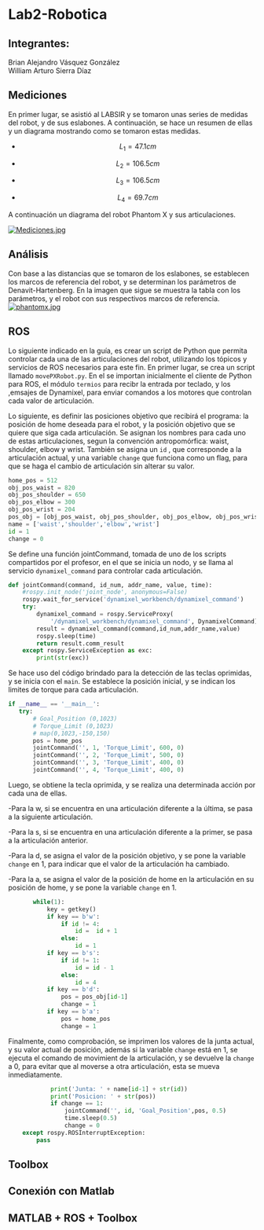 # Lab2-Robotica
## Integrantes:

Brian Alejandro Vásquez González  
William Arturo Sierra Díaz  

## Mediciones
En primer lugar, se asistió al LABSIR y se tomaron unas series de medidas del robot, y de sus eslabones. A continuación, se hace un resumen de ellas y un diagrama mostrando como se tomaron estas medidas.

- $$L_1=47.1 cm$$

- $$L_2=106.5 cm$$

- $$L_3=106.5 cm$$

- $$L_4=69.7 cm$$

A continuación un diagrama del robot Phantom X y sus articulaciones.

[![Mediciones.jpg](https://i.postimg.cc/59DLZ8Xz/Mediciones.jpg)](https://postimg.cc/V5BJtrBs)

## Análisis
Con base a las distancias que se tomaron de los eslabones, se establecen los marcos de referencia del robot, y se determinan los parámetros de Denavit-Hartenberg. En la imagen que sigue se muestra la tabla con los parámetros, y el robot con sus respectivos marcos de referencia. 
[![phantomx.jpg](https://i.postimg.cc/rF6RhcHC/phantomx.jpg)](https://postimg.cc/8sHCc8Nj)
## ROS
Lo siguiente indicado en la guía, es crear un script de Python que permita controlar cada una de las articulaciones del robot, utilizando los tópicos y servicios de ROS necesarios para este fin. En primer lugar, se crea un script llamado `movePXRobot.py`.  En el se importan inicialmente el cliente de Python para ROS, el módulo `termios` para recibr la entrada por teclado, y los ,emsajes de Dynamixel, para enviar comandos a los motores que controlan cada valor de articulación.

Lo siguiente, es definir las posiciones objetivo que recibirá el programa: la posición de home deseada para el robot, y la posición objetivo que se quiere que siga cada articulación. Se asignan los nombres para cada uno de estas articulaciones, segun la convención antropomórfica: waist, shoulder, elbow y wrist. También se asigna un `id` , que corresponde a la articulación actual, y una variable  `change` que funciona como un flag, para que se haga el cambio de articulación sin alterar su valor.
```python
home_pos = 512
obj_pos_waist = 820
obj_pos_shoulder = 650
obj_pos_elbow = 300
obj_pos_wrist = 204
pos_obj = [obj_pos_waist, obj_pos_shoulder, obj_pos_elbow, obj_pos_wrist]
name = ['waist','shoulder','elbow','wrist']
id = 1
change = 0
```
Se define una función jointCommand, tomada de uno de los scripts compartidos por el profesor, en el que se inicia un nodo, y se llama al servicio `dynamixel_command` para controlar cada articulación. 

```python
def jointCommand(command, id_num, addr_name, value, time):
    #rospy.init_node('joint_node', anonymous=False)
    rospy.wait_for_service('dynamixel_workbench/dynamixel_command')
    try:        
        dynamixel_command = rospy.ServiceProxy(
            '/dynamixel_workbench/dynamixel_command', DynamixelCommand)
        result = dynamixel_command(command,id_num,addr_name,value)
        rospy.sleep(time)
        return result.comm_result
    except rospy.ServiceException as exc:
        print(str(exc))
```
Se hace uso del código brindado para la detección de las teclas oprimidas, y se inicia con el `main`. Se establece la posición inicial, y se indican los limites de torque para cada articulación. 


 ```python
if __name__ == '__main__':
    try:
        # Goal_Position (0,1023)
        # Torque_Limit (0,1023)
        # map(0,1023,-150,150)
        pos = home_pos
        jointCommand('', 1, 'Torque_Limit', 600, 0)
        jointCommand('', 2, 'Torque_Limit', 500, 0)
        jointCommand('', 3, 'Torque_Limit', 400, 0)
        jointCommand('', 4, 'Torque_Limit', 400, 0)
   ```
Luego, se obtiene la tecla oprimida, y se realiza una determinada acción por cada una de ellas.

-Para la w, si se encuentra en una articulación diferente a la última, se pasa a la siguiente articulación.

-Para la s, si se encuentra en una articulación diferente a la primer, se pasa a la articulación anterior.

-Para la d, se asigna el valor de la posición objetivo, y se pone la variable `change` en 1, para indicar que el valor de la articulación ha cambiado.

-Para la a, se asigna el valor de la posición de home en  la articulación en su posición de home, y se pone la variable `change` en 1.

 ```python
        while(1):
            key = getkey()
            if key == b'w':
                if id != 4:
                    id =  id + 1
                else:
                    id = 1
            if key == b's':
                if id != 1:
                    id = id - 1
                else:
                    id = 4
            if key == b'd':
                pos = pos_obj[id-1]
                change = 1
            if key == b'a':
                pos = home_pos
                change = 1
```
Finalmente, como comprobación, se imprimen los valores de la junta actual, y su valor actual de posición, además si la variable `change` está en 1, se ejecuta el comando de movimient de la articulación, y se devuelve la `change` a 0, para evitar que  al moverse a otra articulación, esta se mueva inmediatamente.
```python
            print('Junta: ' + name[id-1] + str(id))
            print('Posicion: ' + str(pos))
            if change == 1:
                jointCommand('', id, 'Goal_Position',pos, 0.5)
                time.sleep(0.5)
                change = 0
    except rospy.ROSInterruptException:
        pass
   ```
   
## Toolbox
## Conexión con Matlab
## MATLAB + ROS + Toolbox
